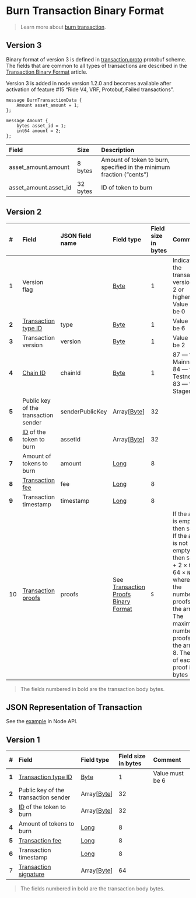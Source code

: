 # Burn Transaction Binary Format

> Learn more about [burn transaction](/en/blockchain/transaction-type/burn-transaction).

## Version 3

Binary format of version 3 is defined in [transaction.proto](https://github.com/wavesplatform/protobuf-schemas/blob/master/proto/waves/transaction.proto) protobuf scheme. The fields that are common to all types of transactions are described in the [Transaction Binary Format](/en/blockchain/binary-format/transaction-binary-format/) article.

Version 3 is added in node version 1.2.0 and becomes available after activation of feature #15 “Ride V4, VRF, Protobuf, Failed transactions”.

```
message BurnTransactionData {
    Amount asset_amount = 1;
};

message Amount {
    bytes asset_id = 1;
    int64 amount = 2;
};
```

| Field | Size | Description |
| :--- | :--- | :--- |
| asset_amount.amount | 8 bytes | Amount of token to burn, specified in the minimum fraction (“cents”) |
| asset_amount.asset_id | 32 bytes | ID of token to burn |

## Version 2

| # | Field | JSON field name | Field type | Field size in bytes | Comment |
| :--- | :--- | :--- | :--- | :--- | :--- |
| 1 | Version flag | | [Byte](/en/blockchain/blockchain/blockchain-data-types) | 1 | Indicates the transaction version is 2 or higher.<br>Value must be 0 |
| **2** | [Transaction type ID](/en/blockchain/transaction-type/) | type | [Byte](/en/blockchain/blockchain/blockchain-data-types) | 1 | Value must be 6 |
| **3** | Transaction version | version | [Byte](/en/blockchain/blockchain/blockchain-data-types) | 1 | Value must be 2 |
| **4** | [Chain ID](/en/blockchain/blockchain-network/#chain-id) | chainId | [Byte](/en/blockchain/blockchain/blockchain-data-types) | 1 | 87 — for Mainnet<br>84 — for Testnet<br>83 — for Stagenet |
| **5** | Public key of the transaction sender | senderPublicKey | Array[[Byte](/en/blockchain/blockchain/blockchain-data-types)] | 32 |  |
| **6** | [ID](/en/blockchain/token/token-id) of the token to burn | assetId| Array[[Byte](/en/blockchain/blockchain/blockchain-data-types)] | 32 |  |
| **7** | Amount of tokens to burn | amount | [Long](/en/blockchain/blockchain/blockchain-data-types) | 8 |  |
| **8** | [Transaction fee](/en/blockchain/transaction/transaction-fee) | fee | [Long](/en/blockchain/blockchain/blockchain-data-types) | 8 |  |
| **9** | Transaction timestamp | timestamp | [Long](/en/blockchain/blockchain/blockchain-data-types) | 8 |  |
| 10 | [Transaction proofs](/en/blockchain/transaction/transaction-proof) | proofs | See [Transaction Proofs Binary Format](/en/blockchain/binary-format/transaction-proof-binary-format) | `S` | If the array is empty, then `S` = 3. <br>If the array is not empty, then `S` = 3 + 2 × `N` + 64 × `N`, where `N` is the number of proofs in the array.<br>The maximum number of proofs in the array is 8. The size of each proof is 64 bytes |

> The fields numbered in bold are the transaction body bytes.

## JSON Representation of Transaction

See the [example](https://nodes.wavesnodes.com/transactions/info/csr25XQHT1c965Fg7cY2vJ7XHYVsudPYrUbdaFqgaqL) in Node API.

## Version 1

| # | Field | Field type | Field size in bytes | Comment |
| :--- | :--- | :--- | :--- | :--- |
| **1** | [Transaction type ID](/en/blockchain/transaction-type/) | [Byte](/en/blockchain/blockchain/blockchain-data-types) | 1 | Value must be 6 |
| **2** | Public key of the transaction sender | Array[[Byte](/en/blockchain/blockchain/blockchain-data-types)] | 32 |  |
| **3** | [ID](/en/blockchain/token/token-id) of the token to burn | Array[[Byte](/en/blockchain/blockchain/blockchain-data-types)] | 32 |  |
| **4** | Amount of tokens to burn | [Long](/en/blockchain/blockchain/blockchain-data-types) | 8 |  |
| **5** | [Transaction fee](/en/blockchain/transaction/transaction-fee) | [Long](/en/blockchain/blockchain/blockchain-data-types) | 8 |  |
| **6** | Transaction timestamp | [Long](/en/blockchain/blockchain/blockchain-data-types) | 8 |  |
| 7 | [Transaction signature](/en/blockchain/transaction/transaction-proof) | Array[[Byte](/en/blockchain/blockchain/blockchain-data-types)] | 64 |  |  |

> The fields numbered in bold are the transaction body bytes.
